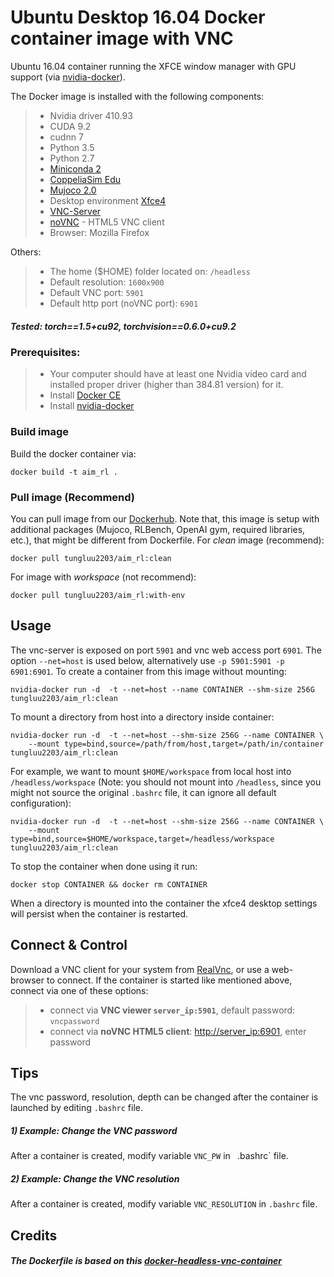 # Ubuntu Desktop 16.04 Docker container image with VNC

Ubuntu 16.04 container running the XFCE window manager with GPU support
(via [nvidia-docker](https://github.com/NVIDIA/nvidia-docker)).

The Docker image is installed with the following components:

> - Nvidia driver 410.93
> - CUDA 9.2
> - cudnn 7
> - Python 3.5
> - Python 2.7
> - [Miniconda 2](https://docs.conda.io/en/latest/miniconda.html#linux-installers)
> - [CoppeliaSim Edu](https://www.coppeliarobotics.com/downloads.html)
> - [Mujoco 2.0](https://github.com/openai/mujoco-py)
> - Desktop environment [Xfce4](http://www.xfce.org)
> - [VNC-Server](https://linux.die.net/man/1/vncserver)
> - [noVNC](https://github.com/kanaka/noVNC) - HTML5 VNC client
> - Browser: Mozilla Firefox

Others:
> - The home ($HOME) folder located on: `/headless`
> - Default resolution: `1600x900`
> - Default VNC port: `5901`
> - Default http port (noVNC port): `6901`


##### Tested: torch==1.5+cu92, torchvision==0.6.0+cu9.2 

### Prerequisites:

> - Your computer should have at least one Nvidia video card and installed proper driver (higher 
than 384.81 version) for it.
> - Install [Docker CE](https://docs.docker.com/engine/install/ubuntu/)
> - Install [nvidia-docker](https://github.com/NVIDIA/nvidia-docker)

### Build image
Build the docker container via:

    docker build -t aim_rl .

### Pull image (Recommend)
You can pull image from our [Dockerhub](https://hub.docker.com/repository/docker/tungluu2203/aim_rl). 
Note that, this image is setup with additional packages (Mujoco, RLBench, OpenAI gym, required 
libraries, etc.), that might be different from Dockerfile. For *clean* image (recommend): 

    docker pull tungluu2203/aim_rl:clean

For image with *workspace* (not recommend):

    docker pull tungluu2203/aim_rl:with-env

## Usage
The vnc-server is exposed on port `5901` and vnc web access port `6901`. The
option ```--net=host``` is used below, alternatively use
```-p 5901:5901 -p 6901:6901```. To create a container from this image without mounting:

    nvidia-docker run -d  -t --net=host --name CONTAINER --shm-size 256G tungluu2203/aim_rl:clean

To mount a directory from host into a directory inside container:
    
    nvidia-docker run -d  -t --net=host --shm-size 256G --name CONTAINER \
        --mount type=bind,source=/path/from/host,target=/path/in/container tungluu2203/aim_rl:clean
    
For example, we want to mount `$HOME/workspace` from local host into `/headless/workspace` (Note: 
you should not mount into `/headless`, since you might not source the original `.bashrc` file, it can 
ignore all default configuration):
     
    nvidia-docker run -d  -t --net=host --shm-size 256G --name CONTAINER \
        --mount type=bind,source=$HOME/workspace,target=/headless/workspace tungluu2203/aim_rl:clean
    
To stop the container when done using it run:

    docker stop CONTAINER && docker rm CONTAINER

When a directory is mounted into the container the xfce4 desktop settings
will persist when the container is restarted.

## Connect & Control

Download a VNC client for your system from
[RealVnc](https://www.realvnc.com/download/viewer/), or use a web-browser to connect. If the 
container is started like mentioned above, connect via one of these options:

> * connect via __VNC viewer `server_ip:5901`__, default password: `vncpassword`
> * connect via __noVNC HTML5 client__: [http://server_ip:6901](), enter password

## Tips

The vnc password, resolution, depth can be changed after the container is launched by editing 
`.bashrc` file.

##### 1) Example: Change the VNC password
After a container is created, modify variable `VNC_PW` in ` `.bashrc` file. 

##### 2) Example: Change the VNC resolution
After a container is created, modify variable `VNC_RESOLUTION` in `.bashrc` file.


## Credits
##### The Dockerfile is based on this [docker-headless-vnc-container](https://github.com/avolkov1/docker-headless-vnc-container)